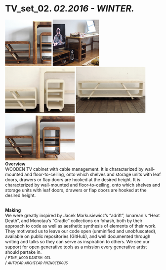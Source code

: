 
# TV_set_02. _02.2016 - WINTER._  
<a href="https://ewwgene.github.io/projects/TV_set_02/000.jpg"><img src="/projects/TV_set_02/000.jpg" height="150"></a> <a href="https://ewwgene.github.io/projects/TV_set_02/001.jpg"><img src="/projects/TV_set_02/001.jpg" height="150"></a> <a href="https://ewwgene.github.io/projects/TV_set_02/003.jpg"><img src="/projects/TV_set_02/003.jpg" height="150"></a> <a href="https://ewwgene.github.io/projects/TV_set_02/004.jpg"><img src="/projects/TV_set_02/004.jpg" height="150"></a> <a href="https://ewwgene.github.io/projects/TV_set_02/999.jpg"><img src="/projects/TV_set_02/999.jpg" height="150"></a>   
**Overview**  
WOODEN TV cabinet with cable management. It is characterized by wall-mounted and floor-to-ceiling, onto which shelves and storage units with leaf doors, drawers or flap doors are hooked at the desired height. It is characterized by wall-mounted and floor-to-ceiling, onto which shelves and storage units with leaf doors, drawers or flap doors are hooked at the desired height.  
<br>
  
**Making**  
We were greatly inspired by Jacek Markusiewicz’s “adrift”, lunarean's “Heat Death”, and Monotau’s “Cradle” collections on fxhash, both by their approach to code as well as aesthetic synthesis of elements of their work. They motivated us to leave our code open (unminified and unobfuscated), available on public repositories (GitHub), and well documented through writing and talks so they can serve as inspiration to others. We see our support for open generative tools as a mission every generative artist should partake in.  
/
`PINE_WOOD` `DANISH OIL`   
/
_`AUTOCAD`_ _`ARCHICAD`_ _`RHINOCEROUS`_   
<br>

